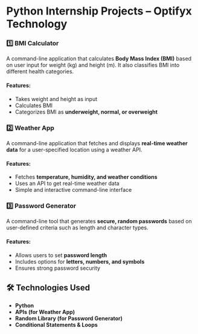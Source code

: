 # Python Internship Projects – Optifyx Technology  

### 1️⃣ BMI Calculator  
A command-line application that calculates **Body Mass Index (BMI)** based on user input for weight (kg) and height (m). It also classifies BMI into different health categories.  

#### Features:  
- Takes weight and height as input  
- Calculates BMI  
- Categorizes BMI as **underweight, normal, or overweight**  

### 2️⃣ Weather App  
A command-line application that fetches and displays **real-time weather data** for a user-specified location using a weather API.  

#### Features:  
- Fetches **temperature, humidity, and weather conditions**  
- Uses an API to get real-time weather data  
- Simple and interactive command-line interface  

### 3️⃣ Password Generator  
A command-line tool that generates **secure, random passwords** based on user-defined criteria such as length and character types.  

#### Features:  
- Allows users to set **password length**  
- Includes options for **letters, numbers, and symbols**  
- Ensures strong password security  

## 🛠️ Technologies Used  
- **Python** 
- **APIs (for Weather App)** 
- **Random Library (for Password Generator)** 
- **Conditional Statements & Loops** 


